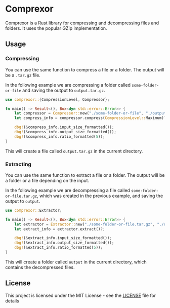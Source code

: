 # Comprexor

Comprexor is a Rust library for compressing and decompressing files and folders. It uses the popular GZip implementation.

## Usage

### Compressing

You can use the same function to compress a file or a folder. The output will be a `.tar.gz` file.

In the following example we are compressing a folder called `some-folder-or-file` and saving the output to `output.tar.gz`.

```rust
use comprexor::{CompressionLevel, Compressor};

fn main() -> Result<(), Box<dyn std::error::Error>> {
    let compressor = Compressor::new("./some-folder-or-file", "./output.tar.gz");
    let compress_info = compressor.compress(CompressionLevel::Maximum)?;

    dbg!(&compress_info.input_size_formatted());
    dbg!(&compress_info.output_size_formatted());
    dbg!(&compress_info.ratio_formatted(5));
}
```

This will create a file called `output.tar.gz` in the current directory.

### Extracting

You can use the same function to extract a file or a folder. The output will be a folder or a file depending on the input.

In the following example we are decompressing a file called `some-folder-or-file.tar.gz`, which was created in the previous example, and saving the output to `output`.

```rust
use comprexor::Extractor;

fn main() -> Result<(), Box<dyn std::error::Error>> {
    let extractor = Extractor::new("./some-folder-or-file.tar.gz", "./output");
    let extract_info = extractor.extract()?;

    dbg!(&extract_info.input_size_formatted());
    dbg!(&extract_info.output_size_formatted());
    dbg!(&extract_info.ratio_formatted(5));
}
```

This will create a folder called `output` in the current directory, which contains the decompressed files.

## License

This project is licensed under the MIT License - see the [LICENSE](LICENSE) file for details
